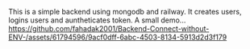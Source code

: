 This is a simple backend using mongodb and railway.
It creates users, logins users and auntheticates token.
A small demo...
https://github.com/fahadak2001/Backend-Connect-without-ENV-/assets/61794596/9acf0dff-6abc-4503-8134-5913d2d3f179

